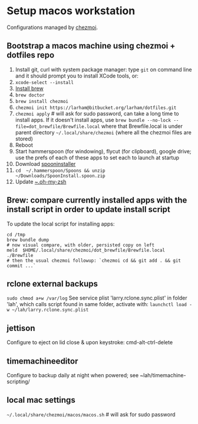 # Setup macos workstation

Configurations managed by [chezmoi](https://github.com/twpayne/chezmoi).

## Bootstrap a macos machine using chezmoi + dotfiles repo

1. Install git, curl with system package manager: type `git` on command line and it should prompt you to install XCode tools, or:
2. `xcode-select --install`
3. [Install brew](https://docs.brew.sh/Installation)
4. `brew doctor`
5. `brew install chezmoi`
6. `chezmoi init https://larham@bitbucket.org/larham/dotfiles.git`
7. `chezmoi apply` # will ask for sudo password, can take a long time to install apps. If it doesn't install apps, use `brew bundle --no-lock --file=dot_brewfile/Brewfile.local` where that Brewfile.local is under parent directory `~/.local/share/chezmoi` (where all the chezmoi files are stored)
8. Reboot
9. Start hammerspoon (for windowing), flycut (for clipboard), google drive; use the prefs of each of these apps to set each to launch at startup
10. Download [spooninstaller](https://github.com/Hammerspoon/Spoons/raw/master/Spoons/SpoonInstall.spoon.zip)
11. `cd  ~/.hammerspoon/Spoons && unzip ~/Downloads/SpoonInstall.spoon.zip`
11. Update [~.oh-my-zsh](https://stackoverflow.com/questions/33486633/upgrading-oh-my-zsh-gives-me-not-a-git-repository-error)

## Brew: compare currently installed apps with the install script in order to update install script

To update the local script for installing apps:
```
cd /tmp
brew bundle dump
# now visual compare, with older, persisted copy on left
meld  $HOME/.local/share/chezmoi/dot_brewfile/Brewfile.local  ./Brewfile
# then the usual chezmoi followup: `chezmoi cd && git add . && git commit ...`
```

## rclone external backups
`sudo chmod a+w /var/log`
See service plist 'larry.rclone.sync.plist' in folder 'lah', which calls script found in same folder, activate with:
`launchctl load -w ~/lah/larry.rclone.sync.plist`

## jettison
Configure to eject on lid close & upon keystroke: cmd-alt-ctrl-delete

## timemachineeditor
Configure to backup daily at night when powered; see ~lah/timemachine-scripting/

## local mac settings
`~/.local/share/chezmoi/macos/macos.sh` # will ask for sudo password
